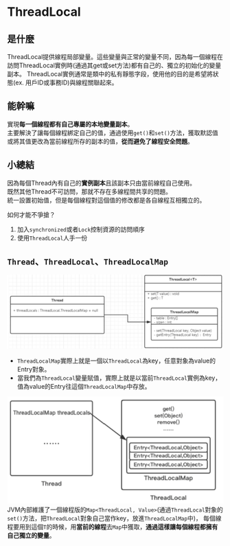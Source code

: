 # ThreadLocal

## 是什麼
ThreadLocal提供線程局部變量。這些變量與正常的變量不同，因為每一個線程在訪問ThreadLocal實例時(通過其get或set方法)都有自己的、獨立的初始化的變量副本。
ThreadLocal實例通常是類中的私有靜態字段，使用他的目的是希望將狀態(ex. 用戶ID或事務ID)與線程關聯起來。

## 能幹嘛
實現**每一個線程都有自己專屬的本地變量副本**。<br>
主要解決了讓每個線程綁定自己的值，通過使用`get()`和`set()`方法，獲取默認值或將其值更改為當前線程所存的副本的值，**從而避免了線程安全問題**。

## 小總結
因為每個Thread內有自己的**實例副本**且該副本只由當前線程自己使用。<br>
既然其他Thread不可訪問，那就不存在多線程間共享的問題。<br>
統一設置初始值，但是每個線程對這個值的修改都是各自線程互相獨立的。<br>

如何才能不爭搶？
1. 加入`synchronized`或者`Lock`控制資源的訪問順序
2. 使用`ThreadLocal`人手一份

## `Thread`、`ThreadLocal`、`ThreadLocalMap`
![img.png](img.png)

* `ThreadLocalMap`實際上就是一個以`ThreadLocal`為key，任意對象為value的Entry對象。
* 當我們為`ThreadLocal`變量賦值，實際上就是以當前`ThreadLocal`實例為key，值為value的Entry往這個`ThreadLocalMap`中存放。

![img_1.png](img_1.png)
JVM內部維護了一個線程版的`Map<ThreadLocal, Value>`(通過`ThreadLocal`對象的`set()`方法，把`ThreadLocal`對象自己當作key，放進`ThreadLocalMap`中)，
每個線程要用到這個`T`的時候，用**當前的線程**去`Map`中獲取，**通過這樣讓每個線程都擁有自己獨立的變量**。